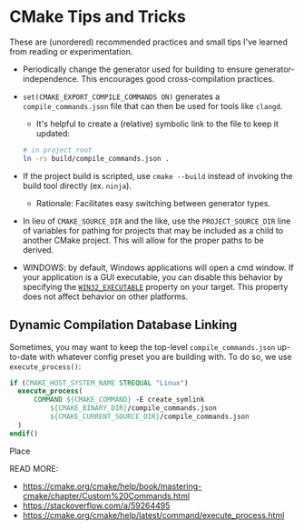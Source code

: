 # CMake Tips and Tricks

These are (unordered) recommended practices and small tips I've learned from reading or
experimentation.

- Periodically change the generator used for building to ensure generator-independence. This
  encourages good cross-compilation practices.

- `set(CMAKE_EXPORT_COMPILE_COMMANDS ON)` generates a `compile_commands.json` file that can then be
  used for tools like `clangd`.
    - It's helpful to create a (relative) symbolic link to the file to keep it updated: 

    ```bash
    # in project root
    ln -rs build/compile_commands.json .
    ```

- If the project build is scripted, use `cmake --build` instead of invoking the build tool directly
  (ex. `ninja`). 
    - Rationale: Facilitates easy switching between generator types.

- In lieu of `CMAKE_SOURCE_DIR` and the like, use the `PROJECT_SOURCE_DIR` line of variables for
  pathing for projects that may be included as a child to another CMake project. This will allow for
  the proper paths to be derived.

- WINDOWS: by default, Windows applications will open a cmd window. If your application is a GUI
  executable, you can disable this behavior by specifying the
  [`WIN32_EXECUTABLE`](https://cmake.org/cmake/help/latest/prop_tgt/WIN32_EXECUTABLE.html#win32-executable)
  property on your target. This property does not affect behavior on other platforms.

## Dynamic Compilation Database Linking

Sometimes, you may want to keep the top-level `compile_commands.json` up-to-date with whatever
config preset you are building with. To do so, we use `execute_process()`:

```cmake
if (CMAKE_HOST_SYSTEM_NAME STREQUAL "Linux")
  execute_process(
      COMMAND ${CMAKE_COMMAND} -E create_symlink
          ${CMAKE_BINARY_DIR}/compile_commands.json
          ${CMAKE_CURRENT_SOURCE_DIR}/compile_commands.json
  )
endif()
```

Place 

READ MORE:
 - https://cmake.org/cmake/help/book/mastering-cmake/chapter/Custom%20Commands.html
 - https://stackoverflow.com/a/59264495
 - https://cmake.org/cmake/help/latest/command/execute_process.html
